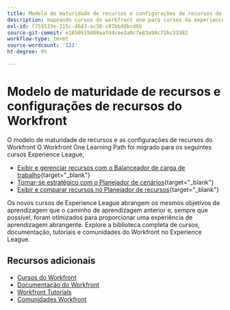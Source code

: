 ```yaml
---
title: Modelo de maturidade de recursos e configurações de recursos do Workfront
description: mapeando cursos do workfront one para cursos da experience league
exl-id: f759533e-215c-4643-ac38-c87bbddbcd6b
source-git-commit: e1850919d89aafd4cee3a0c7e83a98c71bc33382
workflow-type: tm+mt
source-wordcount: '123'
ht-degree: 0%

---
```


# Modelo de maturidade de recursos e configurações de recursos do Workfront

O modelo de maturidade de recursos e as configurações de recursos do Workfront O Workfront One Learning Path foi migrado para os seguintes cursos Experience League,

* [Exibir e gerenciar recursos com o Balanceador de carga de trabalho](https://experienceleague.adobe.com/?recommended=Workfront-L-1-2022.1.workloadbalancer){target="_blank"}
* [Tornar-se estratégico com o Planejador de cenários](https://experienceleague.adobe.com/?recommended=Workfront-L-1-2022.1.scenarioplanner){target="_blank"}
* [Exibir e comparar recursos no Planejador de recursos](https://experienceleague.adobe.com/?recommended=Workfront-L-1-2022.1.resourceplanner){target="_blank"}

Os novos cursos de Experience League abrangem os mesmos objetivos de aprendizagem que o caminho de aprendizagem anterior e, sempre que possível, foram otimizados para proporcionar uma experiência de aprendizagem abrangente.  Explore a biblioteca completa de cursos, documentação, tutoriais e comunidades do Workfront no Experience League.

## Recursos adicionais

* [Cursos do Workfront](https://experienceleague.adobe.com/?lang=en&amp;Solution=Workfront#courses)
* [Documentação do Workfront](https://experienceleague.adobe.com/docs/workfront.html)
* [Workfront Tutorials](https://experienceleague.adobe.com/docs/workfront-learn/tutorials-workfront/home.html)
* [Comunidades Workfront](https://experienceleaguecommunities.adobe.com/t5/workfront/ct-p/workfront)
